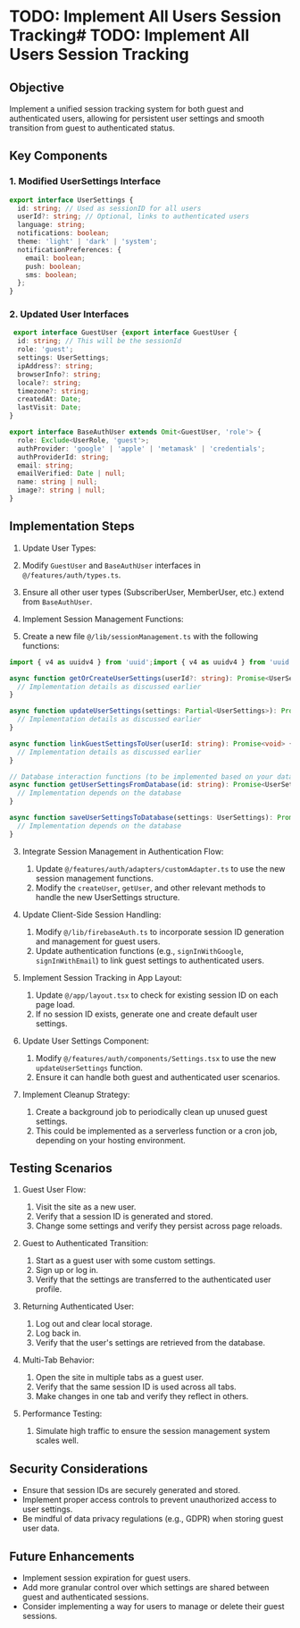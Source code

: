 # TODO: Implement All Users Session Tracking# TODO: Implement All Users Session Tracking

## Objective
Implement a unified session tracking system for both guest and authenticated users, allowing for persistent user settings and smooth transition from guest to authenticated status.

## Key Components

### 1. Modified UserSettings Interface
```typescript
export interface UserSettings {
  id: string; // Used as sessionID for all users
  userId?: string; // Optional, links to authenticated users
  language: string;
  notifications: boolean;
  theme: 'light' | 'dark' | 'system';
  notificationPreferences: {
    email: boolean;
    push: boolean;
    sms: boolean;
  };
}
```

### 2. Updated User Interfaces

```typescript
 export interface GuestUser {export interface GuestUser {
  id: string; // This will be the sessionId
  role: 'guest';
  settings: UserSettings;
  ipAddress?: string;
  browserInfo?: string;
  locale?: string;
  timezone?: string;
  createdAt: Date;
  lastVisit: Date;
}

export interface BaseAuthUser extends Omit<GuestUser, 'role'> {
  role: Exclude<UserRole, 'guest'>;
  authProvider: 'google' | 'apple' | 'metamask' | 'credentials';
  authProviderId: string;
  email: string;
  emailVerified: Date | null;
  name: string | null;
  image?: string | null;
}
```

## Implementation Steps

1. Update User Types:

1. Modify `GuestUser` and `BaseAuthUser` interfaces in `@/features/auth/types.ts`.
2. Ensure all other user types (SubscriberUser, MemberUser, etc.) extend from `BaseAuthUser`.



2. Implement Session Management Functions:

1. Create a new file `@/lib/sessionManagement.ts` with the following functions:
```typescript
import { v4 as uuidv4 } from 'uuid';import { v4 as uuidv4 } from 'uuid';

async function getOrCreateUserSettings(userId?: string): Promise<UserSettings> {
  // Implementation details as discussed earlier
}

async function updateUserSettings(settings: Partial<UserSettings>): Promise<UserSettings> {
  // Implementation details as discussed earlier
}

async function linkGuestSettingsToUser(userId: string): Promise<void> {
  // Implementation details as discussed earlier
}

// Database interaction functions (to be implemented based on your database choice)
async function getUserSettingsFromDatabase(id: string): Promise<UserSettings | null> {
  // Implementation depends on the database
}

async function saveUserSettingsToDatabase(settings: UserSettings): Promise<void> {
  // Implementation depends on the database
}
```

3. Integrate Session Management in Authentication Flow:
   1. Update `@/features/auth/adapters/customAdapter.ts` to use the new session management functions.
   2. Modify the `createUser`, `getUser`, and other relevant methods to handle the new UserSettings structure.

4. Update Client-Side Session Handling:
   1. Modify `@/lib/firebaseAuth.ts` to incorporate session ID generation and management for guest users.
   2. Update authentication functions (e.g., `signInWithGoogle`, `signInWithEmail`) to link guest settings to authenticated users.

5. Implement Session Tracking in App Layout:
   1. Update `@/app/layout.tsx` to check for existing session ID on each page load.
   2. If no session ID exists, generate one and create default user settings.

6. Update User Settings Component:
   1. Modify `@/features/auth/components/Settings.tsx` to use the new `updateUserSettings` function.
   2. Ensure it can handle both guest and authenticated user scenarios.

7. Implement Cleanup Strategy:
   1. Create a background job to periodically clean up unused guest settings.
   2. This could be implemented as a serverless function or a cron job, depending on your hosting environment.


## Testing Scenarios

1. Guest User Flow:
   1. Visit the site as a new user.
   2. Verify that a session ID is generated and stored.
   3. Change some settings and verify they persist across page reloads.

2. Guest to Authenticated Transition:
   1. Start as a guest user with some custom settings.
   2. Sign up or log in.
   3. Verify that the settings are transferred to the authenticated user profile.

3. Returning Authenticated User:
   1. Log out and clear local storage.
   2. Log back in.
   3. Verify that the user's settings are retrieved from the database.

4. Multi-Tab Behavior:
   1. Open the site in multiple tabs as a guest user.
   2. Verify that the same session ID is used across all tabs.
   3. Make changes in one tab and verify they reflect in others.

5. Performance Testing:
   1. Simulate high traffic to ensure the session management system scales well.

## Security Considerations

- Ensure that session IDs are securely generated and stored.
- Implement proper access controls to prevent unauthorized access to user settings.
- Be mindful of data privacy regulations (e.g., GDPR) when storing guest user data.

## Future Enhancements

- Implement session expiration for guest users.
- Add more granular control over which settings are shared between guest and authenticated sessions.
- Consider implementing a way for users to manage or delete their guest sessions.

